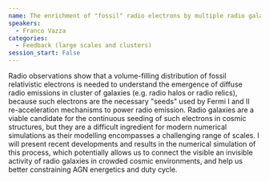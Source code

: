 ```yaml
---
name: The enrichment of "fossil" radio electrons by multiple radio galaxies in clusters and in the cosmic web
speakers:
  - Franco Vazza
categories:
  - Feedback (large scales and clusters)
session_start: False
---
```


Radio observations show that a volume-filling distribution of fossil relativistic electrons is needed to understand the emergence of diffuse radio emissions in cluster of galaxies (e.g. radio halos or radio relics), because such electrons are the necessary "seeds" used by Fermi I and II re-acceleration mechanisms to power radio emission. Radio galaxies are a viable candidate for the continuous seeding of such electrons in cosmic structures, but they are a difficult ingredient for modern numerical simulations as their modelling encompasses a challenging range of scales. I will present recent developments and results in the numerical simulation of this process, which potentially allows us to connect the visible an invisible activity of radio galaxies in crowded cosmic environments, and help us better constraining AGN energetics and duty cycle.